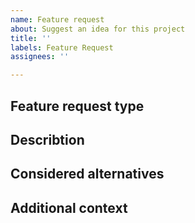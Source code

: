 ```yaml
---
name: Feature request
about: Suggest an idea for this project
title: ''
labels: Feature Request
assignees: ''

---
```


<!--
  - Use this issue template to request a feature in the deCONZ REST-API.
  - If you want to request a feature for the Phoscon App, please head over to: https://github.com/dresden-elektronik/phoscon-app-beta
  - If you're unsure if the request fits into this issue tracker, please ask for advise in our Discord chat: https://discord.gg/QFhTxqN
-->

## Feature request type
<!--
  Please provide a short description of the feature request.
  Examples:
  - Extend the REST-API with new API endpoints, attributes or capabilities.
  - Extend the Websocket interface with new messages.
  - Improve or refactor REST-API internal handling of xyz.
  - Is your feature request related to a problem but?
    Tell us what the problem is. Ex. I'm always frustrated when [...]
    Note: If the problem describes a bug please use the "Bug report" issue template instead of this one.
-->

## Describtion
<!--
  Please describe the feature in more detail.
  - How it should work, e.g. provide an examples of a request/response, extensions to the REST-API interface, etc.
  - If applicable describe which benefits will API clients gain.
-->

## Considered alternatives
<!--
  A clear and concise description of any alternative solutions or features you've considered.
-->

## Additional context
<!--
  Add any other context or screenshots about the feature request here.
-->
